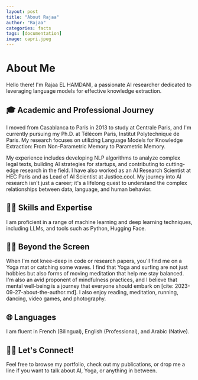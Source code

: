 ```yaml
---
layout: post
title: "About Rajaa"
author: "Rajaa"
categories: facts
tags: [documentation]
image: capri.jpeg
---
```


# About Me

Hello there! I'm Rajaa EL HAMDANI, a passionate AI researcher dedicated to leveraging language models for effective knowledge extraction.

## 🎓 Academic and Professional Journey

I moved from Casablanca to Paris in 2013 to study at Centrale Paris, and I'm currently pursuing my Ph.D. at Télécom Paris, Institut Polytechnique de Paris. My research focuses on utilizing Language Models for Knowledge Extraction: From Non-Parametric Memory to Parametric Memory.

My experience includes developing NLP algorithms to analyze complex legal texts, building AI strategies for startups, and contributing to cutting-edge research in the field. I have also worked as an AI Research Scientist at HEC Paris and as Lead of AI Scientist at Justice.cool. My journey into AI research isn't just a career; it's a lifelong quest to understand the complex relationships between data, language, and human behavior.

## 👩‍💻 Skills and Expertise

I am proficient in a range of machine learning and deep learning techniques, including LLMs, and tools such as Python, Hugging Face.

## 🧘‍♀️ Beyond the Screen

When I'm not knee-deep in code or research papers, you'll find me on a Yoga mat or catching some waves. I find that Yoga and surfing are not just hobbies but also forms of moving meditation that help me stay balanced. I'm also an avid proponent of mindfulness practices, and I believe that mental well-being is a journey that everyone should embark on [cite: 2023-09-27-about-the-author.md]. I also enjoy reading, meditation, running, dancing, video games, and photography.

## 🌐 Languages

I am fluent in French (Bilingual), English (Professional), and Arabic (Native).

## 👩‍💻 Let's Connect!

Feel free to browse my portfolio, check out my publications, or drop me a line if you want to talk about AI, Yoga, or anything in between.